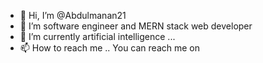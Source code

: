 - 👋 Hi, I’m @Abdulmanan21
- 👀 I’m software engineer and MERN stack web developer
- 🌱 I’m currently artificial intelligence ...
- 📫 How to reach me ..
 You can reach me on 
<!---
Abdulmanan21/Abdulmanan21 is a ✨ special ✨ repository because its `README.md` (this file) appears on your GitHub profile.
You can click the Preview link to take a look at your changes.
--->


